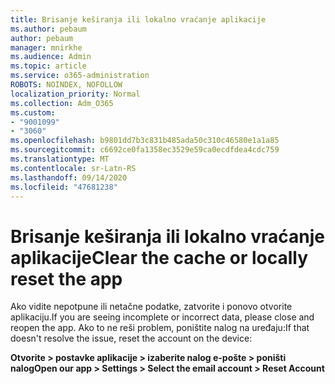 ```yaml
---
title: Brisanje keširanja ili lokalno vraćanje aplikacije
ms.author: pebaum
author: pebaum
manager: mnirkhe
ms.audience: Admin
ms.topic: article
ms.service: o365-administration
ROBOTS: NOINDEX, NOFOLLOW
localization_priority: Normal
ms.collection: Adm_O365
ms.custom:
- "9001099"
- "3060"
ms.openlocfilehash: b9801dd7b3c831b485ada50c310c46580e1a1a85
ms.sourcegitcommit: c6692ce0fa1358ec3529e59ca0ecdfdea4cdc759
ms.translationtype: MT
ms.contentlocale: sr-Latn-RS
ms.lasthandoff: 09/14/2020
ms.locfileid: "47681238"
---
```

# <a name="clear-the-cache-or-locally-reset-the-app"></a><span data-ttu-id="c5d0f-102">Brisanje keširanja ili lokalno vraćanje aplikacije</span><span class="sxs-lookup"><span data-stu-id="c5d0f-102">Clear the cache or locally reset the app</span></span>

<span data-ttu-id="c5d0f-103">Ako vidite nepotpune ili netačne podatke, zatvorite i ponovo otvorite aplikaciju.</span><span class="sxs-lookup"><span data-stu-id="c5d0f-103">If you are seeing incomplete or incorrect data, please close and reopen the app.</span></span>  <span data-ttu-id="c5d0f-104">Ako to ne reši problem, poništite nalog na uređaju:</span><span class="sxs-lookup"><span data-stu-id="c5d0f-104">If that doesn't resolve the issue, reset the account on the device:</span></span> 

<span data-ttu-id="c5d0f-105">**Otvorite > postavke aplikacije > izaberite nalog e-pošte > poništi nalog**</span><span class="sxs-lookup"><span data-stu-id="c5d0f-105">**Open our app > Settings > Select the email account > Reset Account**</span></span>